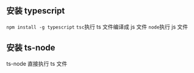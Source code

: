 <!--
 * @Author: your name
 * @Date: 2020-10-20 15:30:58
 * @LastEditTime: 2020-10-20 15:33:30
 * @LastEditors: Please set LastEditors
 * @Description: In User Settings Edit
 * @FilePath: /node/typescriptdemo/typescript/readme.md
-->

## 安装 typescript

`npm install -g typescript`
`tsc`执行 ts 文件编译成 js 文件
`node`执行 js 文件

## 安装 ts-node

ts-node 直接执行 ts 文件
